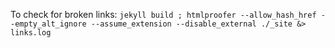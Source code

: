 
To check for broken links:
`jekyll build ; htmlproofer --allow_hash_href --empty_alt_ignore --assume_extension --disable_external ./_site &> links.log`